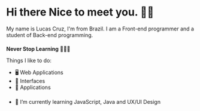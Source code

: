 # Hi there Nice to meet you. 👋🏾

My name is Lucas Cruz, I'm from Brazil. I am a Front-end programmer and a student of Back-end programming.
####

 **Never Stop Learning** 👨🏿‍💻

Things I like to do:

-   🖥  Web Applications
-   🎨  Interfaces
-   📱  Applications

###

- 🌱 I’m currently learning JavaScript, Java and UX/UI Design

<a href="https://www.linkedin.com/in/lucas-c-0621811a7/"><img href="https://cdn.jsdelivr.net/gh/devicons/devicon@v2.11.0/devicon.min.css"></img></a>
